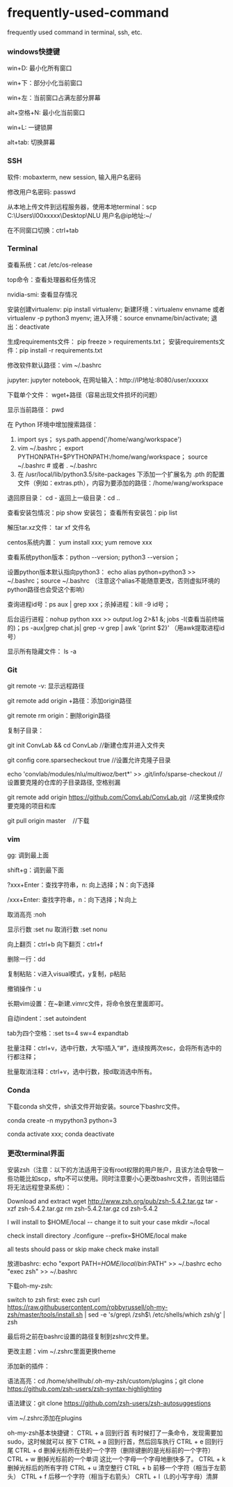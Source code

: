 # frequently-used-command
frequently used command in terminal, ssh, etc.

### windows快捷键
win+D: 最小化所有窗口

win+下：部分小化当前窗口

win+左：当前窗口占满左部分屏幕

alt+空格+N: 最小化当前窗口

win+L: 一键锁屏

alt+tab: 切换屏幕

### SSH
软件: mobaxterm, new session, 输入用户名密码

修改用户名密码: passwd

从本地上传文件到远程服务器，使用本地terminal：scp C:\Users\l00xxxxx\Desktop\NLU 用户名@ip地址:~/

在不同窗口切换：ctrl+tab



### Terminal
查看系统：cat /etc/os-release

top命令：查看处理器和任务情况

nvidia-smi: 查看显存情况

安装创建virtualenv: pip install virtualenv; 新建环境：virtualenv envname 或者 virtualenv -p python3 myenv; 进入环境：source envname/bin/activate; 退出：deactivate

生成requirements文件： pip freeze > requirements.txt； 安装requirements文件：pip install -r requirements.txt

修改软件默认路径：vim ~/.bashrc

jupyter: jupyter notebook, 在网址输入：http://IP地址:8080/user/xxxxxx

下载单个文件： wget+路径（容易出现文件损坏的问题）

显示当前路径： pwd

在 Python 环境中增加搜索路径：
1. import sys；  sys.path.append('/home/wang/workspace')
2. vim ~/.bashrc； export PYTHONPATH=$PYTHONPATH:/home/wang/workspace； source ~/.bashrc # 或者 . ~/.bashrc 
3. 在 /usr/local/lib/python3.5/site-packages 下添加一个扩展名为 .pth 的配置文件（例如：extras.pth），内容为要添加的路径：/home/wang/workspace

退回原目录： cd - 返回上一级目录：cd ..

查看安装包情况：pip show 安装包； 查看所有安装包：pip list

解压tar.xz文件： tar xf 文件名

centos系统内置： yum install xxx; yum remove xxx

查看系统python版本：python --version; python3 --version；

设置python版本默认指向python3： echo alias python=python3 >> ~/.bashrc；source ~/.bashrc （注意这个alias不能随意更改，否则虚拟环境的python路径也会受这个影响）

查询进程id号：ps aux | grep xxx；杀掉进程：kill -9 id号；

后台运行进程：nohup python xxx >> output.log 2>&1 &; jobs -l(查看当前终端的)；ps -aux|grep chat.js| grep -v grep | awk '{print $2}' （用awk提取进程id号）

显示所有隐藏文件： ls -a 



### Git
git remote -v: 显示远程路径

git remote add origin +路径：添加origin路径

git remote rm origin：删除origin路径

复制子目录：

git init ConvLab && cd ConvLab     //新建仓库并进入文件夹

git config core.sparsecheckout true //设置允许克隆子目录
 
echo 'convlab/modules/nlu/multiwoz/bert*' >> .git/info/sparse-checkout //设置要克隆的仓库的子目录路径, 空格别漏
 
git remote add origin https://github.com/ConvLab/ConvLab.git  //这里换成你要克隆的项目和库
 
git pull origin master    //下载

### vim
gg: 调到最上面

shift+g：调到最下面

?xxx+Enter：查找字符串，n: 向上选择；N：向下选择

/xxx+Enter: 查找字符串，n：向下选择；N:向上

取消高亮  :noh

显示行数 :set nu 取消行数 :set nonu

向上翻页：ctrl+b 向下翻页：ctrl+f

删除一行：dd

复制粘贴：v进入visual模式，y复制，p粘贴

撤销操作：u

长期vim设置：在~新建.vimrc文件，将命令放在里面即可。

自动indent：:set autoindent

tab为四个空格：:set ts=4 sw=4 expandtab

批量注释：ctrl+v，选中行数，大写I插入“#”，连续按两次esc，会将所有选中的行都注释；

批量取消注释：ctrl+v，选中行数，按d取消选中所有。

### Conda
下载conda sh文件，sh该文件开始安装。source下bashrc文件。

conda create -n mypython3 python=3

conda activate xxx; conda deactivate


### 更改terminal界面
安装zsh（注意：以下的方法适用于没有root权限的用户账户，且该方法会导致一些功能比如scp，sftp不可以使用。同时注意要小心更改bashrc文件，否则出错后将无法远程登录系统）：

Download and extract
wget http://www.zsh.org/pub/zsh-5.4.2.tar.gz
tar -xzf zsh-5.4.2.tar.gz
rm zsh-5.4.2.tar.gz
cd zsh-5.4.2

I will install to $HOME/local -- change it to suit your case
mkdir ~/local

check install directory
./configure --prefix=$HOME/local
make

all tests should pass or skip
make check
make install

放进bashrc:
echo "export PATH=$HOME/local/bin:$PATH" >> ~/.bashrc
echo "exec zsh" >> ~/.bashrc

下载oh-my-zsh:

switch to zsh first: exec zsh
curl https://raw.githubusercontent.com/robbyrussell/oh-my-zsh/master/tools/install.sh | sed -e 's/grep\ \/zsh\$\ \/etc\/shells/which zsh/g' | zsh

最后将之前在bashrc设置的路径复制到zshrc文件里。

更改主题：vim ~/.zshrc里面更换theme

添加新的插件：

语法高亮：cd /home/shellhub/.oh-my-zsh/custom/plugins；git clone https://github.com/zsh-users/zsh-syntax-highlighting

语法建议：git clone https://github.com/zsh-users/zsh-autosuggestions

vim ~/.zshrc添加在plugins

oh-my-zsh基本快捷键：
CTRL + a 回到行首
有时候打了一条命令，发现需要加 sudo，这时候就可以 按下 CTRL + a 回到行首，然后回车执行
CTRL + e 回到行尾
CTRL + d 删掉光标所在处的一个字符（删除键删的是光标前的一个字符）
CTRL + w 删掉光标前的一个单词
这比一个字母一个字母地删快多了。
CTRL + k 删掉光标后的所有字符
CTRL + u 清空整行
CTRL + b 前移一个字符（相当于左箭头）
CTRL + f 后移一个字符（相当于右箭头）
CRTL + l（L的小写字母）清屏

